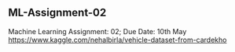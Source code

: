 ## ML-Assignment-02
Machine Learning Assignment: 02; Due Date: 10th May
https://www.kaggle.com/nehalbirla/vehicle-dataset-from-cardekho
